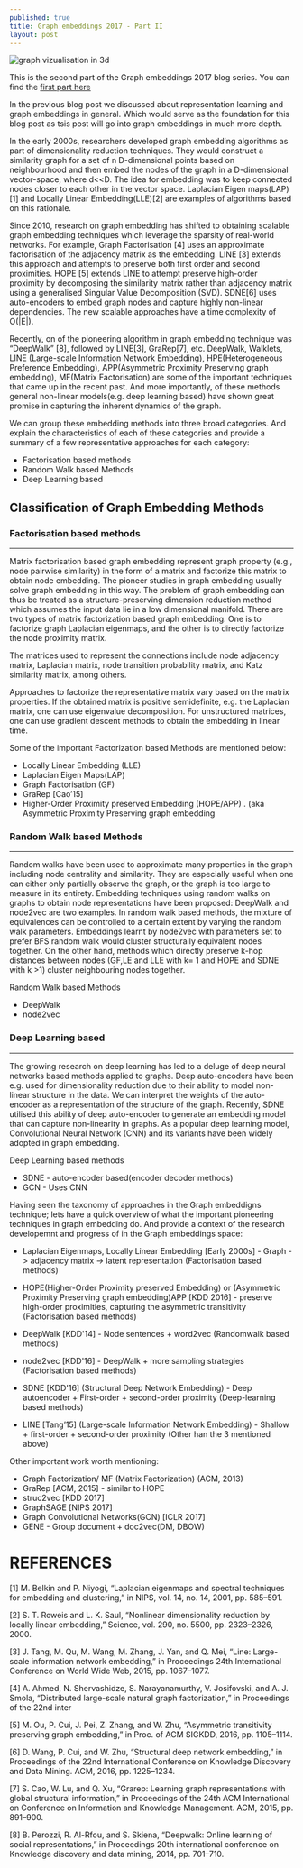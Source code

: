 ```yaml
---
published: true
title: Graph embeddings 2017 - Part II
layout: post
---
```

![graph vizualisation in 3d]({{site.baseurl}}/images/3d-graph-viz.png)

This is the second part of the Graph embeddings 2017 blog series. You can find the [first part here](https://iamsiva11.github.io/Graph-embeddings-part-1/)

In the previous blog post we discussed about representation learning and graph embeddings in general. Which would serve as the foundation for this blog post as tsis post will go into graph embeddings in much more depth. 

In the early 2000s, researchers developed graph embedding algorithms as part of dimensionality reduction techniques. They  would  construct  a  similarity  graph  for  a  set  of n D-dimensional  points  based  on  neighbourhood  and  then embed  the  nodes  of  the  graph  in  a D-dimensional  vector-space, where d<<D. The idea for embedding was to keep connected  nodes  closer  to  each  other  in  the  vector  space. Laplacian  Eigen maps(LAP)[1] and  Locally  Linear  Embedding(LLE)[2] are  examples  of  algorithms  based  on  this  rationale. 

Since 2010, research  on  graph  embedding  has shifted to  obtaining  scalable  graph  embedding  techniques  which leverage the sparsity of real-world networks. For example, Graph Factorisation [4] uses an approximate factorisation of the adjacency matrix as the embedding. LINE [3] extends this approach and attempts to preserve both first order and second proximities. HOPE [5] extends LINE to attempt preserve  high-order  proximity  by  decomposing  the  similarity matrix  rather  than  adjacency  matrix  using  a  generalised Singular  Value  Decomposition  (SVD).  SDNE[6]  uses  auto-encoders to embed graph nodes and capture highly non-linear  dependencies.  The  new  scalable  approaches  have  a time complexity of O(|E|).

Recently, on of the pioneering algorithm in graph embedding technique was “DeepWalk” [8], followed by LINE[3], GraRep[7], etc. DeepWalk,	Walklets, LINE (Large-scale Information Network Embedding),	HPE(Heterogeneous Preference Embedding), APP(Asymmetric Proximity Preserving graph embedding), MF(Matrix Factorisation) are some of the important techniques that came up in the recent past. And more importantly, of these methods general  non-linear  models(e.g.  deep learning based) have shown great promise in capturing the inherent  dynamics of the graph.

We can group these embedding methods into three broad categories. And explain the characteristics of each of these categories and provide a summary of a few representative approaches for each category:

* Factorisation based methods
* Random Walk based Methods
* Deep Learning based

## Classification of Graph Embedding Methods

### Factorisation based methods
---

Matrix factorisation based graph embedding represent graph property (e.g., node pairwise similarity) in the form of a matrix and factorize this matrix to obtain node embedding. The pioneer studies in graph embedding usually solve graph embedding in this way. The problem of graph embedding can thus be treated as a structure-preserving dimension reduction method which assumes the input data lie in a low dimensional manifold. There are two types of matrix  factorization based graph embedding. One is to factorize graph Laplacian eigenmaps, and the other is to directly factorize the node proximity matrix. 

The matrices used to represent the connections include node adjacency matrix, Laplacian matrix, node transition probability matrix, and Katz  similarity matrix,  among  others. 

Approaches  to  factorize  the  representative  matrix  vary  based  on  the  matrix properties.  If  the  obtained  matrix  is  positive  semidefinite, e.g.  the  Laplacian  matrix,  one  can  use  eigenvalue  decomposition. For  unstructured  matrices,  one  can  use  gradient descent methods to obtain the embedding in linear time.

Some of the important Factorization based Methods are mentioned below:
* Locally Linear Embedding (LLE)
* Laplacian Eigen Maps(LAP)
* Graph Factorisation (GF) 
* GraRep [Cao’15]
* Higher-Order Proximity preserved Embedding (HOPE/APP) . (aka Asymmetric Proximity Preserving graph embedding

### Random Walk based Methods
---

Random walks have been used to approximate many properties in the graph including node centrality and similarity. They are especially useful when one can either only  partially  observe  the  graph,  or  the  graph  is  too  large to measure in its entirety. Embedding techniques using random walks on graphs to obtain node representations have been proposed: DeepWalk and node2vec are two examples. In random walk based  methods,  the  mixture  of  equivalences  can  be  controlled  to  a  certain  extent  by  varying  the  random  walk parameters. Embeddings learnt  by node2vec with  parameters set  to  prefer  BFS  random  walk  would  cluster  structurally equivalent  nodes  together. On  the  other  hand,  methods which directly preserve k-hop distances between nodes (GF,LE and LLE with k= 1 and HOPE and SDNE with k >1) cluster neighbouring nodes together.

Random Walk based Methods
* DeepWalk
* node2vec

### Deep Learning based
---

The growing research on deep learning has led to a deluge of deep neural networks based methods applied to graphs. Deep auto-encoders have been e.g. used for dimensionality reduction  due to their ability to model non-linear structure in the data. We can interpret the weights of the auto-encoder as a representation of  the  structure  of  the  graph. Recently, SDNE  utilised this ability of deep auto-encoder to generate an embedding model that can capture non-linearity in graphs. As  a  popular  deep  learning model, Convolutional Neural Network (CNN) and its variants  have  been  widely  adopted  in  graph  embedding.

Deep Learning based methods
* SDNE - auto-encoder based(encoder decoder methods)
* GCN - Uses CNN

Having seen the taxonomy of approaches in the Graph embeddigns technique; lets have a quick overview of what the important pioneering techniques in graph embedding do. And provide a context of the research developemnt and progress of in the Graph embeddings space:

* Laplacian Eigenmaps, Locally Linear Embedding [Early 2000s] - Graph -> adjacency matrix -> latent representation (Factorisation based methods)

* HOPE(Higher-Order Proximity preserved Embedding) or (Asymmetric Proximity Preserving graph embedding)APP [KDD 2016] - preserve high-order proximities, capturing the asymmetric transitivity (Factorisation based methods)

* DeepWalk [KDD'14] - Node sentences + word2vec (Randomwalk based methods)

* node2vec [KDD'16] - DeepWalk + more sampling strategies (Factorisation based methods)

* SDNE [KDD'16] (Structural Deep Network Embedding) - Deep autoencoder + First-order + second-order proximity (Deep-learning based methods)

* LINE [Tang’15] (Large-scale Information Network Embedding) - Shallow + first-order + second-order proximity (Other han the 3 mentioned above)

Other important work worth mentioning:

* Graph Factorization/ MF (Matrix Factorization) (ACM, 2013) 
* GraRep [ACM, 2015] - similar to HOPE
* struc2vec [KDD 2017]
* GraphSAGE [NIPS 2017]
* Graph Convolutional Networks(GCN) [ICLR 2017]
* GENE - Group document + doc2vec(DM, DBOW)

# REFERENCES

[1] M. Belkin and P. Niyogi, “Laplacian eigenmaps and spectral techniques for embedding and clustering,” in NIPS, vol. 14, no. 14, 2001, pp. 585–591.

[2] S. T. Roweis and L. K. Saul, “Nonlinear dimensionality reduction by locally linear embedding,” Science, vol. 290, no. 5500, pp. 2323–2326, 2000.

[3] J. Tang, M. Qu, M. Wang, M. Zhang, J. Yan, and Q. Mei, “Line: Large-scale information network embedding,” in Proceedings 24th International Conference on World Wide Web, 2015, pp. 1067–1077.

[4] A. Ahmed, N. Shervashidze, S. Narayanamurthy, V. Josifovski,
and A. J. Smola, “Distributed large-scale natural graph factorization,”
in Proceedings of the 22nd inter

[5] M. Ou, P. Cui, J. Pei, Z. Zhang, and W. Zhu, “Asymmetric transitivity preserving graph embedding,” in Proc. of ACM SIGKDD, 2016, pp. 1105–1114.

[6] D. Wang, P. Cui, and W. Zhu, “Structural deep network embedding,”
in Proceedings of the 22nd International Conference on
Knowledge Discovery and Data Mining. ACM, 2016, pp. 1225–1234.

[7] S. Cao, W. Lu, and Q. Xu, “Grarep: Learning graph representations
with global structural information,” in Proceedings of the 24th ACM
International on Conference on Information and Knowledge Management.
ACM, 2015, pp. 891–900.

[8] B. Perozzi, R. Al-Rfou, and S. Skiena, “Deepwalk: Online learning
of social representations,” in Proceedings 20th international conference
on Knowledge discovery and data mining, 2014, pp. 701–710.
